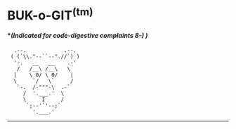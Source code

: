 # BUK-o-GIT<sup>(tm)</sup>
#### **(Indicated for code-digestive complaints 8-) )*
```
  .--.            .--.
 ( (`\\."--``--".//`) )
  '-.   __   __    .-'
   /   /__\ /__\   \
  |    \ 0/ \ 0/    |
  \     `/   \`     /
   `-.  /-"""-\  .-`
     /  '.___.'  \
     \     I     /
      `;--'`'--;`
        '.___.'
```
---


